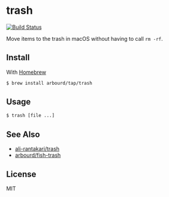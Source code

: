# trash

[![Build Status](https://travis-ci.org/arbourd/trash.svg?branch=master)](https://travis-ci.org/arbourd/trash)

Move items to the trash in macOS without having to call `rm -rf`.

## Install

With [Homebrew](https://brew.sh/)

```sh
$ brew install arbourd/tap/trash
```

## Usage

```sh
$ trash [file ...]
```

## See Also

- [ali-rantakari/trash](https://github.com/ali-rantakari/trash)
- [arbourd/fish-trash](https://github.com/arbourd/trash)

## License

MIT
